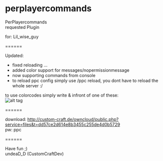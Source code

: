 perplayercommands
============

PerPlayercommands                                    
requested Plugin

for: Lil_wise_guy  

======

Updated:
 - fixed reloading ...
 - added color support for messages/nopermissionmessage
 - now supporting commands from console
 - to reload ppc config simply use /ppc reload, you dont have to reload the whole server :/

to use colorcodes simply write & infront of one of these:                                                        
![alt tag](http://societyandreligion.com/minecraft/wp-content/uploads/2013/06/Minecraft_Formatting.gif)

======

download: 
http://custom-craft.de/owncloud/public.php?service=files&t=dd57ce2d614e8b3455c255de4d0b5729                   
pw: ppc

======

Have fun ;)                                                                                   
undeaD_D (CustomCraftDev)
